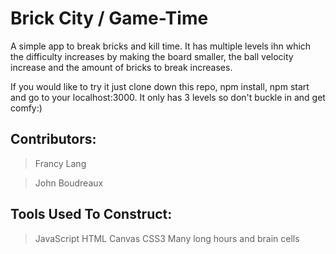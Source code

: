 # Brick City / Game-Time

A simple app to break bricks and kill time. It has multiple levels ihn which the difficulty increases by making the board smaller, the ball velocity increase and the amount of bricks to break increases. 

If you would like to try it just clone down this repo, npm install, npm start and go to your localhost:3000. It only has 3 levels so don't buckle in and get comfy:)

## Contributors:

>Francy Lang

>John Boudreaux

## Tools Used To Construct:

>JavaScript 
>HTML Canvas
>CSS3
>Many long hours and brain cells
